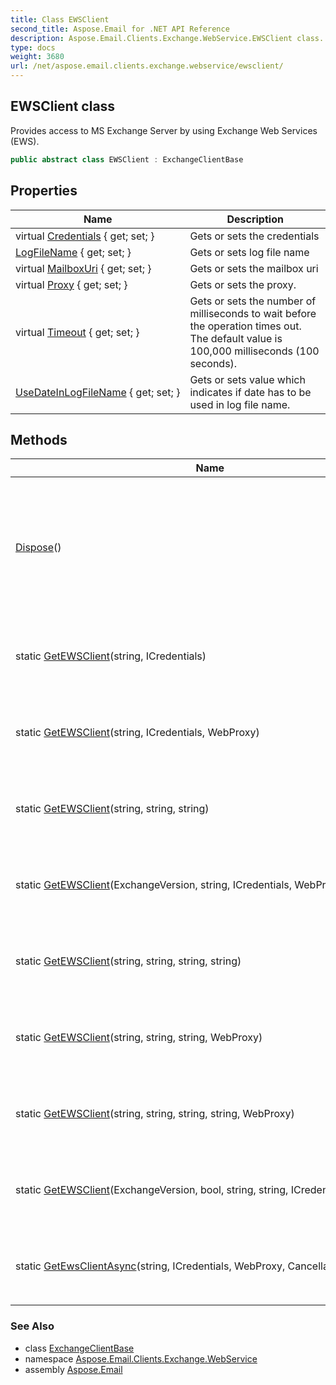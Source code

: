 ```yaml
---
title: Class EWSClient
second_title: Aspose.Email for .NET API Reference
description: Aspose.Email.Clients.Exchange.WebService.EWSClient class. Provides access to MS Exchange Server by using Exchange Web Services EWS
type: docs
weight: 3680
url: /net/aspose.email.clients.exchange.webservice/ewsclient/
---
```

## EWSClient class

Provides access to MS Exchange Server by using Exchange Web Services (EWS).

```csharp
public abstract class EWSClient : ExchangeClientBase
```

## Properties

| Name | Description |
| --- | --- |
| virtual [Credentials](../../aspose.email.clients.exchange/exchangeclientbase/credentials/) { get; set; } | Gets or sets the credentials |
| [LogFileName](../../aspose.email.clients.exchange/exchangeclientbase/logfilename/) { get; set; } | Gets or sets log file name |
| virtual [MailboxUri](../../aspose.email.clients.exchange/exchangeclientbase/mailboxuri/) { get; set; } | Gets or sets the mailbox uri |
| virtual [Proxy](../../aspose.email.clients.exchange/exchangeclientbase/proxy/) { get; set; } | Gets or sets the proxy. |
| virtual [Timeout](../../aspose.email.clients.exchange/exchangeclientbase/timeout/) { get; set; } | Gets or sets the number of milliseconds to wait before the operation times out. The default value is 100,000 milliseconds (100 seconds). |
| [UseDateInLogFileName](../../aspose.email.clients.exchange/exchangeclientbase/usedateinlogfilename/) { get; set; } | Gets or sets value which indicates if date has to be used in log file name. |

## Methods

| Name | Description |
| --- | --- |
| [Dispose](../../aspose.email.clients.exchange/exchangeclientbase/dispose/)() | Performs application-defined tasks associated with freeing, releasing, or resetting unmanaged resources. |
| static [GetEWSClient](../../aspose.email.clients.exchange.webservice/ewsclient/getewsclient/#getewsclient_2)(string, ICredentials) | Initializes a new instance of the `EWSClient` based class |
| static [GetEWSClient](../../aspose.email.clients.exchange.webservice/ewsclient/getewsclient/#getewsclient_3)(string, ICredentials, WebProxy) | Initializes a new instance of the `EWSClient` based class |
| static [GetEWSClient](../../aspose.email.clients.exchange.webservice/ewsclient/getewsclient/#getewsclient_4)(string, string, string) | Initializes a new instance of the `EWSClient` based class |
| static [GetEWSClient](../../aspose.email.clients.exchange.webservice/ewsclient/getewsclient/#getewsclient_1)(ExchangeVersion, string, ICredentials, WebProxy) | Initializes a new instance of the `EWSClient` based class |
| static [GetEWSClient](../../aspose.email.clients.exchange.webservice/ewsclient/getewsclient/#getewsclient_6)(string, string, string, string) | Initializes a new instance of the `EWSClient` based class |
| static [GetEWSClient](../../aspose.email.clients.exchange.webservice/ewsclient/getewsclient/#getewsclient_5)(string, string, string, WebProxy) | Initializes a new instance of the `EWSClient` based class |
| static [GetEWSClient](../../aspose.email.clients.exchange.webservice/ewsclient/getewsclient/#getewsclient_7)(string, string, string, string, WebProxy) | Initializes a new instance of the `EWSClient` based class |
| static [GetEWSClient](../../aspose.email.clients.exchange.webservice/ewsclient/getewsclient/#getewsclient)(ExchangeVersion, bool, string, string, ICredentials, WebProxy) | Initializes a new instance of the `EWSClient` based class |
| static [GetEwsClientAsync](../../aspose.email.clients.exchange.webservice/ewsclient/getewsclientasync/)(string, ICredentials, WebProxy, CancellationToken) | Initializes a new instance of the `EWSClient` based class |

### See Also

* class [ExchangeClientBase](../../aspose.email.clients.exchange/exchangeclientbase/)
* namespace [Aspose.Email.Clients.Exchange.WebService](../../aspose.email.clients.exchange.webservice/)
* assembly [Aspose.Email](../../)


